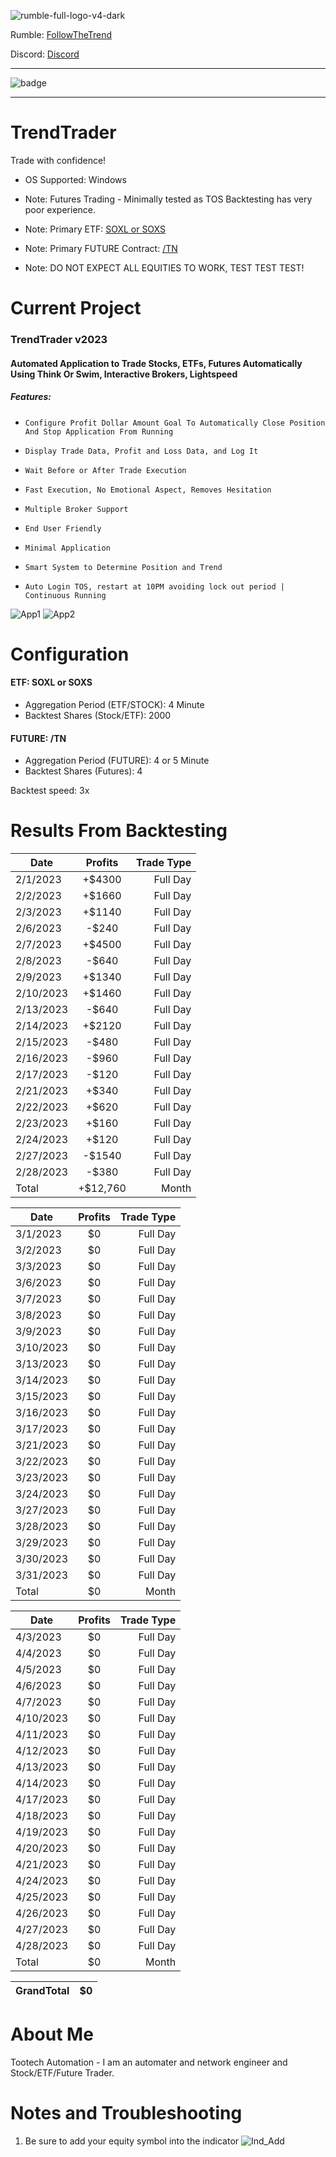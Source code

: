 ![rumble-full-logo-v4-dark](https://github.com/tootechautomation/TrendTrader/assets/50243547/4777a5c4-f796-4523-b665-1b06970cab18)

Rumble: <a href="https://rumble.com/user/FollowTheTrend" target="_Blank">FollowTheTrend</a>                  



Discord: <a href="https://discord.gg/24Ts7mZxnS">Discord</a>

***

![badge](https://github.com/tootechautomation/TrendTrader/assets/50243547/f75ab3ad-e56e-4cf2-8886-e548256608b6)

***


# TrendTrader

Trade with confidence!
- OS Supported: Windows

- Note: Futures Trading - Minimally tested as TOS Backtesting has very poor experience.
- Note: Primary ETF: <a href="https://www.direxion.com/product/daily-semiconductor-bull-bear-3x-etfs">SOXL or SOXS</a>
- Note: Primary FUTURE Contract: <a href="https://www.cmegroup.com/markets/interest-rates/us-treasury/ultra-10-year-us-treasury-note.contractSpecs.html">/TN</a>


- Note: DO NOT EXPECT ALL EQUITIES TO WORK, TEST TEST TEST!


# Current Project

### TrendTrader v2023
#### Automated Application to Trade Stocks, ETFs, Futures Automatically Using Think Or Swim, Interactive Brokers, Lightspeed
##### Features:
*     Configure Profit Dollar Amount Goal To Automatically Close Position And Stop Application From Running
*     Display Trade Data, Profit and Loss Data, and Log It
*     Wait Before or After Trade Execution
*     Fast Execution, No Emotional Aspect, Removes Hesitation
*     Multiple Broker Support
*     End User Friendly
*     Minimal Application
*     Smart System to Determine Position and Trend
*     Auto Login TOS, restart at 10PM avoiding lock out period | Continuous Running
     
![App1](https://github.com/tootechautomation/TrendTrader/assets/50243547/66e13cf1-1cd1-444a-87ac-609c40ee688d)
![App2](https://github.com/tootechautomation/TrendTrader/assets/50243547/932cd406-bed0-4c60-a204-1583f987dd8c)


# Configuration


#### ETF: SOXL or SOXS
 - Aggregation Period (ETF/STOCK): 4 Minute
 - Backtest Shares (Stock/ETF): 2000
#### FUTURE: /TN
 - Aggregation Period (FUTURE): 4 or 5 Minute
 - Backtest Shares (Futures): 4

Backtest speed: 3x



# Results From Backtesting

| Date       | Profits | Trade Type   |
| ---------- |:-------:| ------------:|
| 2/1/2023   | +$4300  |  Full Day    |
| 2/2/2023   | +$1660  |  Full Day    |
| 2/3/2023   | +$1140  |  Full Day    |
| 2/6/2023   | -$240   |  Full Day    |
| 2/7/2023   | +$4500  |  Full Day    |
| 2/8/2023   | -$640   |  Full Day    |
| 2/9/2023   | +$1340  |  Full Day    |
| 2/10/2023  | +$1460  |  Full Day    |
| 2/13/2023  | -$640   |  Full Day    |
| 2/14/2023  | +$2120  |  Full Day    |
| 2/15/2023  | -$480   |  Full Day    |
| 2/16/2023  | -$960   |  Full Day    |
| 2/17/2023  | -$120   |  Full Day    |
| 2/21/2023  | +$340  |  Full Day    |
| 2/22/2023  | +$620   |  Full Day    |
| 2/23/2023  | +$160   |  Full Day    |
| 2/24/2023  | +$120   |  Full Day    |
| 2/27/2023  | -$1540  |  Full Day    |
| 2/28/2023  | -$380   |  Full Day    |
| Total      | +$12,760|  Month       |

| Date       | Profits | Trade Type   |
| ---------- |:-------:| ------------:|
| 3/1/2023   | $0      |  Full Day    |
| 3/2/2023   | $0      |  Full Day    |
| 3/3/2023   | $0      |  Full Day    |
| 3/6/2023   | $0      |  Full Day    |
| 3/7/2023   | $0      |  Full Day    |
| 3/8/2023   | $0      |  Full Day    |
| 3/9/2023   | $0      |  Full Day    |
| 3/10/2023  | $0      |  Full Day    |
| 3/13/2023  | $0      |  Full Day    |
| 3/14/2023  | $0      |  Full Day    |
| 3/15/2023  | $0      |  Full Day    |
| 3/16/2023  | $0      |  Full Day    |
| 3/17/2023  | $0      |  Full Day    |
| 3/21/2023  | $0      |  Full Day    |
| 3/22/2023  | $0      |  Full Day    |
| 3/23/2023  | $0      |  Full Day    |
| 3/24/2023  | $0      |  Full Day    |
| 3/27/2023  | $0      |  Full Day    |
| 3/28/2023  | $0      |  Full Day    |
| 3/29/2023  | $0      |  Full Day    |
| 3/30/2023  | $0      |  Full Day    |
| 3/31/2023  | $0      |  Full Day    |
| Total      | $0      |  Month       |

| Date       | Profits | Trade Type   |
| ---------- |:-------:| ------------:|
| 4/3/2023   | $0      |  Full Day    |
| 4/4/2023   | $0      |  Full Day    |
| 4/5/2023   | $0      |  Full Day    |
| 4/6/2023   | $0      |  Full Day    |
| 4/7/2023   | $0      |  Full Day    |
| 4/10/2023  | $0      |  Full Day    |
| 4/11/2023  | $0      |  Full Day    |
| 4/12/2023  | $0      |  Full Day    |
| 4/13/2023  | $0      |  Full Day    |
| 4/14/2023  | $0      |  Full Day    |
| 4/17/2023  | $0      |  Full Day    |
| 4/18/2023  | $0      |  Full Day    |
| 4/19/2023  | $0      |  Full Day    |
| 4/20/2023  | $0      |  Full Day    |
| 4/21/2023  | $0      |  Full Day    |
| 4/24/2023  | $0      |  Full Day    |
| 4/25/2023  | $0      |  Full Day    |
| 4/26/2023  | $0      |  Full Day    |
| 4/27/2023  | $0      |  Full Day    |
| 4/28/2023  | $0      |  Full Day    |
| Total      | $0      |  Month       |

| GrandTotal | $0 | 
| ---------- |:-------:|

 
# About Me
 Tootech Automation - I am an automater and network engineer and Stock/ETF/Future Trader.
 
 
 
 
 
 
 # Notes and Troubleshooting
 
 1. Be sure to add your equity symbol into the indicator
![Ind_Add](https://github.com/tootechautomation/TrendTrader/assets/50243547/d46e09b5-d600-43ac-b7ab-3352e9b0e96b)

 

